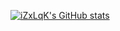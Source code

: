 [![iZxLqK's GitHub stats](https://github-readme-stats.vercel.app/api?username=iZxLqK&show_icons=true&theme=onedark)](https://github.com/anuraghazra/github-readme-stats)
